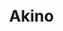 ---
layout: place
title: "Akino"
permalink: /new-york/elmhurst/akino.html
stateAbbr: NY
stateName: New York
cityName: Elmhurst
seo:
  name: "Akino"
  type: Restaurant
  links: https://www.akinonewyork.com/
description: "An extensive menu of causal Japanese udon, donburi, & sushi in a modern, industrial dining room. Looking for sushi in Elmhurst, New York? Check out Akino for..."
place_id: ChIJc6fmxaxfwokRnKatMHUC1PA
photos:
  - name: >-
      places/ChIJc6fmxaxfwokRnKatMHUC1PA/photos/AeeoHcKWeBcj8mY-bb8A-4e3o1nzqCOFEb4IlbGSm-uKbKUpN2f95PahMipboB6jkwWO821mt0gKL6HBweSV5kUyubtqFa5ws6ZrxHEH5NH_lq0yOPV4QaCWzbzsu3dJAm6ijUOkEvnceVjB8ET1R7L6C8WRAZfFpkNnX21V_tSlazKFBHhhibQvEzj8VHBUCBdMvclEi2SVLUwLgBnj_E4baTCc3ItG86e6_dNGFXr159MzUhlklEIknkxNuemkiRltD_cUobUQtCWMt3S4nIFn-rdhI0R1d53G7DlQN8Q8oWOzG7WTP43rmFpYPAEmrd5x-9RI8dDoij7dB_XxlkiOHqPi7CNgHtPqaHZofpvfAnI-QGKTaEgeHTllcbpLbCDUaUQjSbmpYVVf01eMV2wOfxl6vvCTjgfLpHPl2goXfG-fJJ4
    widthPx: 4032
    heightPx: 3024
    authorAttributions:
      - displayName: Han Thu
        uri: https://maps.google.com/maps/contrib/106119741715819873611
        photoUri: >-
          https://lh3.googleusercontent.com/a-/ALV-UjXBOnl6ngk4C_qXeR6YUe7rcGZVAOd8t90RfOrYsI1yBnZrrnvg-Q=s100-p-k-no-mo
    flagContentUri: >-
      https://www.google.com/local/imagery/report/?cb_client=maps_api_places.places_api&image_key=!1e10!2sCIHM0ogKEICAgICi44b01AE&hl=en-US
    googleMapsUri: >-
      https://www.google.com/maps/place//data=!3m4!1e2!3m2!1sCIHM0ogKEICAgICi44b01AE!2e10!4m2!3m1!1s0x89c25facc5e6a773:0xf0d4027530ada69c
  - name: >-
      places/ChIJc6fmxaxfwokRnKatMHUC1PA/photos/AeeoHcJrcoan_91OxSbHMbD6pBUhxpzDUR43df8a9o3UfP43uiQxMFrsx4HdXGnllsBuASZkm0njgI2DA5t-HIqwpC2JiIOWsPMnvNuXuASmnD5kJmMkSTzzq02qO3DSX2bG9PCIlxFlbeH14yq-KxchuZUOjLiGd1d1xzJC8-RjF9HzMExtOOd5ZpbLx-gtADxQC_Nmp9d9HYGzDQCa0kRMoCOqjQq-DmbqNcEL7Es0OJFEDsdvSRYnBwqtF8ttb2dUm946FhJggUB6K2aGkw1iJpuULXN52FnpOgxzd8437snAXg
    widthPx: 1000
    heightPx: 750
    authorAttributions:
      - displayName: Akino
        uri: https://maps.google.com/maps/contrib/102034561832410557527
        photoUri: >-
          https://lh3.googleusercontent.com/a-/ALV-UjXydb1Q6RgjOv5-dbptNiqSLr6QTjhtD-VnlSKTf6_PgESFnjo=s100-p-k-no-mo
    flagContentUri: >-
      https://www.google.com/local/imagery/report/?cb_client=maps_api_places.places_api&image_key=!1e10!2sAF1QipNz7CM9NaFbXaGE5YNXZ3rVa-OK4-BdrzJrT8ES&hl=en-US
    googleMapsUri: >-
      https://www.google.com/maps/place//data=!3m4!1e2!3m2!1sAF1QipNz7CM9NaFbXaGE5YNXZ3rVa-OK4-BdrzJrT8ES!2e10!4m2!3m1!1s0x89c25facc5e6a773:0xf0d4027530ada69c
  - name: >-
      places/ChIJc6fmxaxfwokRnKatMHUC1PA/photos/AeeoHcJbMJidO2p6N6hvcbYI7uZRHQ9gkLObeKjJpbCRgiuXekGRgtZI2JrpOa8whMI1Jsyv_ts-gtXnDrhvgCC6NqGRva0-duRDjzXvLnCINSwgUbbA4RVmJUVDOUKeMk5t19XbvXtCuQOzVYMdJT5WQ2DDvEE_pCy7mu54WYmWWoBXL-iLthaii9o5JcijH_OyIN767UyrunW4YTqwPmJtId_N_Q0QF0oCzU5KMxbObMtIg0Gh3JkREdyLjYQdTpFcqY1wRR-YNd7Z5kJZ1WEv6MfbMBXwd5WoLpyNG4MIeJRAQfRdtPw-R2aalC3whvbRGmZ_NLUE_eec59b4aRYLZMO6Kq91YqNokI5E5P49RI3u-ulQe93NJf4fTL1FwBsIwUAEWB-iJVyUOUtTUvQjxo_pSXR_lY_rxzwfNzp8QGgVtA
    widthPx: 4800
    heightPx: 3200
    authorAttributions:
      - displayName: Howard Stark
        uri: https://maps.google.com/maps/contrib/107156480493865660091
        photoUri: >-
          https://lh3.googleusercontent.com/a-/ALV-UjW5PixKMFpRnIEUuw4V3EXMF56LYYJgCDeDl3IlBndl7zYpVO8=s100-p-k-no-mo
    flagContentUri: >-
      https://www.google.com/local/imagery/report/?cb_client=maps_api_places.places_api&image_key=!1e10!2sCIHM0ogKEICAgMDInMDXaA&hl=en-US
    googleMapsUri: >-
      https://www.google.com/maps/place//data=!3m4!1e2!3m2!1sCIHM0ogKEICAgMDInMDXaA!2e10!4m2!3m1!1s0x89c25facc5e6a773:0xf0d4027530ada69c
  - name: >-
      places/ChIJc6fmxaxfwokRnKatMHUC1PA/photos/AeeoHcL9yV9TqyCifBTm9Gkcd6YXgbpzsYIbvnRyXhYqf4uezK3pv-DzP_uIbijz2Kv1s266U0DEil2mfoXtIRuYBlkYrjIwTkuGiR-y34kiJqm2DhAyWmWQC0J3zeGMWgU9DxyMQIxZQJmHyJXRLvVkHT9SjN2CLqo-u3WBgqany_7W5Ii8jXNQ-H2cFRYr5Kj2fZSfJomj2vaxnNOJSIPmln434k5OWIYdkLbJwZRwtIHJIqnJhVDjJuP0cf-6xPbKI68Arnw4-EzRXIwJBVv3DHiW6amSwDsD2rkT7-bEhkOyN8ePhZ9LrhzYh-gxfurQfRFcCdAvZVc5jBAaQjLBpqXVKLnP0uOy6gx9a78KGR-yBQi_dBQ9p5d3N02JIoFvpcmigeZlWQuL0oBW7igxF-21bBoVEsmRy8S7hqvL-WjL-A
    widthPx: 3024
    heightPx: 4032
    authorAttributions:
      - displayName: Lana Li
        uri: https://maps.google.com/maps/contrib/102423927056822325573
        photoUri: >-
          https://lh3.googleusercontent.com/a-/ALV-UjWVCU1RBrszSarxBMB20injN4T8_TQsH_WbDeN3NdNZc8jGn4l--g=s100-p-k-no-mo
    flagContentUri: >-
      https://www.google.com/local/imagery/report/?cb_client=maps_api_places.places_api&image_key=!1e10!2sCIHM0ogKEICAgMDIxIKVUw&hl=en-US
    googleMapsUri: >-
      https://www.google.com/maps/place//data=!3m4!1e2!3m2!1sCIHM0ogKEICAgMDIxIKVUw!2e10!4m2!3m1!1s0x89c25facc5e6a773:0xf0d4027530ada69c
  - name: >-
      places/ChIJc6fmxaxfwokRnKatMHUC1PA/photos/AeeoHcLIyHW9Jy9V1Dd4BOVzt2wRSitXORJiSTBM6tj7c0lJT-LEvOnwS2u1Q_dWIzlPutLD7noN_bwKJ1jari5j4h_DD3ekS9g2tn-CrGuCMQK7q5Up-zZES0hOKXJJSbetnEt1_jBS-CcEVXGQLLiQqlTZ35QjPdXIl6Ejs_b1iXnUqbRBTwjh2QNr__44Lc8jzZuae3sIyGmZpmydDP71G7rAbcVDiwJFXlCNUDq--3fB0DwjqSE-OKWy6n2CVQO8kFvpaWD4hCc2xRfM2Ca5wYDclT56lknWpj8MuhQ1-KplCrWYJQmMcPq0TUUDZoghrfTYiBrqpXI4vxVAPyW1bKf_L6eB2x4khG3aPIIJtcZy_N3zVDpWwS8qaUSfjZglYaZ5S0Mw-C23LthCBNa9TMME8gFucYZipcqxD93fVKNmaA
    widthPx: 3024
    heightPx: 4032
    authorAttributions:
      - displayName: Yvngumar
        uri: https://maps.google.com/maps/contrib/117741537574412396344
        photoUri: >-
          https://lh3.googleusercontent.com/a-/ALV-UjXD9lwzU-TUbUlB-aHjIB0-6IiRSX1a0ddcU680siv-0R9KtgEN7Q=s100-p-k-no-mo
    flagContentUri: >-
      https://www.google.com/local/imagery/report/?cb_client=maps_api_places.places_api&image_key=!1e10!2sCIHM0ogKEICAgMDIoNL8bg&hl=en-US
    googleMapsUri: >-
      https://www.google.com/maps/place//data=!3m4!1e2!3m2!1sCIHM0ogKEICAgMDIoNL8bg!2e10!4m2!3m1!1s0x89c25facc5e6a773:0xf0d4027530ada69c
  - name: >-
      places/ChIJc6fmxaxfwokRnKatMHUC1PA/photos/AeeoHcL4hnOgQ2f7P7a6cDqOGXLDg9MPwEYYNnQgnFKU8e9zf0Y3jJUMnkpBCx_QMcYDBGVhLu_GPUmsXlMAo1VsyXjn-4YyK97r2nvmwkoGbI_xajajhCeG4PgaQvzPaAfuR6t3HjtfDQDM_owEunkewjeGKGuXmewc2qROH15I8HzAKC_Y6VJzla9lnfe-MrMcsGweTyUNPbm019nkGZ83QKxcSiUGgB_obak4q6ziHbXr29zyKKpfVg0RyqpFWCVVVGc_kUuzq26iwR5djIQ-w7ePGnBSAXxcCCFN-xRFN1l7Q7-_HnCySwB7lse8ZExsiSGDJrJkX-0DszeE8Esk0s0Brpy5gvsukPrZ1x32ybdQFugACmCBBZhpE60aCQkQao6m95Af4WoxKM2Fgeqsq3zvDyFnFq3CyMY5WHIKLW6_xw
    widthPx: 4000
    heightPx: 3000
    authorAttributions:
      - displayName: pooky pk
        uri: https://maps.google.com/maps/contrib/106408528554234513528
        photoUri: >-
          https://lh3.googleusercontent.com/a-/ALV-UjWSIa2GUDOgdt3Hs0n_QgxJ80VDrudo5glvjrhWrerfyMFb-f-OCA=s100-p-k-no-mo
    flagContentUri: >-
      https://www.google.com/local/imagery/report/?cb_client=maps_api_places.places_api&image_key=!1e10!2sCIHM0ogKEICAgICLqOnbWg&hl=en-US
    googleMapsUri: >-
      https://www.google.com/maps/place//data=!3m4!1e2!3m2!1sCIHM0ogKEICAgICLqOnbWg!2e10!4m2!3m1!1s0x89c25facc5e6a773:0xf0d4027530ada69c
  - name: >-
      places/ChIJc6fmxaxfwokRnKatMHUC1PA/photos/AeeoHcL1U0BnqZ0QuL4V8_3PWT4Is-3ZuR1NvixMrkyvY9QthJYEhJfdQkntOsoficgDOFqlvXmS5yK_dr9Q6-yzVxyBZa83ClUJA3b2W7x7bfvpXkEdCzXY4IaZ_p6HuxLYSloxNpTSi-dcCHrqS1l9EvgZ0awSRy1qVulxRnWbx_tGIc-G-pROLXMpfk7-IhgsqRJAPLd3pRX2kJ-FRDez11sAFNtc0dwtPY5eZddHK2inTA6nxNLFEn3Ffl2bDxpMzoXYizW2-B2YDdAAgGp2sLj5PxqSYvl9jX2Nog7jyeCgiYi-A0Tt6r1TI8b-SlsSEU3HrQxZ_jAzakNtnI2pZUlfOIjmvNIKZ0l6xBFJCNJPLRm9dZ5raFcETfmF80j6CODqPwhDW-lIRl13ZMFTxR5aLy80cd1Qz_SfwPnq53GPrQ
    widthPx: 3600
    heightPx: 4800
    authorAttributions:
      - displayName: Anita Khabir
        uri: https://maps.google.com/maps/contrib/102605145246751433106
        photoUri: >-
          https://lh3.googleusercontent.com/a-/ALV-UjXdBWxBQ76TNYs_i5VhfVo083N0-91kzmI8XpytLiJEEbVPRh93=s100-p-k-no-mo
    flagContentUri: >-
      https://www.google.com/local/imagery/report/?cb_client=maps_api_places.places_api&image_key=!1e10!2sCIHM0ogKEICAgMDAhtyaDA&hl=en-US
    googleMapsUri: >-
      https://www.google.com/maps/place//data=!3m4!1e2!3m2!1sCIHM0ogKEICAgMDAhtyaDA!2e10!4m2!3m1!1s0x89c25facc5e6a773:0xf0d4027530ada69c
  - name: >-
      places/ChIJc6fmxaxfwokRnKatMHUC1PA/photos/AeeoHcIuFsqdJQlpJZrZnCbeRgmvlkcXXx5k7O1vPnBzDIiVSPboR7ei62RcS2CVvPCVLeZU7LheV2CqzHilqEpO-0_ll95h0ZRekhf4-3hGbxKHq4mXuPbg0OG8MPENgAEE9F-v7XWUWkKz4b6UAnsYzFG_8Plz776VprobHQiotBei6mnMejlopqBaKG--_VgDC5ax0KLKtQNKjlg8iK2u-cAd_3vnXIbzOvPXw_nrbUkrASbzujRYgvx_Y2LIlaclu5EsiWGxa3UfuONYFDUBDK8xYCTouLukaTSJ327Ay3c5_dIgwWsLok_9rPLmhwL9AUwdRS3vn_KEUIDYRvPJ7ii21eDAPM8uH-bpPHTYwe8FUNTe5jhsqHrHQhwIuBinijXxpRqX3XA_dc0cSQq6b-Q9A_65YdAkftLXCkNXo-RcOVr3
    widthPx: 3024
    heightPx: 4032
    authorAttributions:
      - displayName: ench4rm
        uri: https://maps.google.com/maps/contrib/106993724562760837895
        photoUri: >-
          https://lh3.googleusercontent.com/a/ACg8ocJehKOoorzmNOMSfqEPWXSaOk2Ufal0jcJSTD7BX8rguiC3k3w=s100-p-k-no-mo
    flagContentUri: >-
      https://www.google.com/local/imagery/report/?cb_client=maps_api_places.places_api&image_key=!1e10!2sCIHM0ogKEICAgIDb4-jqnQE&hl=en-US
    googleMapsUri: >-
      https://www.google.com/maps/place//data=!3m4!1e2!3m2!1sCIHM0ogKEICAgIDb4-jqnQE!2e10!4m2!3m1!1s0x89c25facc5e6a773:0xf0d4027530ada69c
  - name: >-
      places/ChIJc6fmxaxfwokRnKatMHUC1PA/photos/AeeoHcJ4SdAvU7CQy95IuohFym2Gu8v_vYDJbStqI1c7DwNZfHJkkwBFNh-PvkroJTdrTXJ0E3sWrVuuIwjWVnyY7qBLyo6XhJhn8W78gpB9-iwrJKoTGsd_Z7xZEGl_INEpO4Bs0VHO-zfUFjPXlJA8PHy8kS7Xof0I9sjwEi3dHKCjwW2gl8gmhx84UflkcFUh_iRKBqGvlUndC39uQ0Aw30Q6Fd55GWE63Xn04-n98MrELZ91WfHg3B5bopQOSgTbzWAhBOLXPcPgjd52Ge4IY8osXqQODb6Kqu_bY70nMVd9Rl1o03dHZytF25oV-jRaYPxLYrOtnPgHtTXAeotp9Djg_abzawfxG6MauwRM3jjWZ9A37ICCmKMy3IPVzk4DVPTdB39xbk144_7MAklfnFnn99WDR1EuDQRjQmblyozv61iZ
    widthPx: 3600
    heightPx: 4800
    authorAttributions:
      - displayName: Jutachon Bootsabong (Milk)
        uri: https://maps.google.com/maps/contrib/115046532451350571055
        photoUri: >-
          https://lh3.googleusercontent.com/a-/ALV-UjVrO-VWC4Wa-itqBNRq2HyKa8fpdJQhVBc5htJ0DMYygCy27BPy2w=s100-p-k-no-mo
    flagContentUri: >-
      https://www.google.com/local/imagery/report/?cb_client=maps_api_places.places_api&image_key=!1e10!2sCIHM0ogKEICAgIDD9NS09wE&hl=en-US
    googleMapsUri: >-
      https://www.google.com/maps/place//data=!3m4!1e2!3m2!1sCIHM0ogKEICAgIDD9NS09wE!2e10!4m2!3m1!1s0x89c25facc5e6a773:0xf0d4027530ada69c
  - name: >-
      places/ChIJc6fmxaxfwokRnKatMHUC1PA/photos/AeeoHcLIpt57Dgkzfgw0uOezwta3TKHv1JDDaMm6AyS4xnTIKQAhiSeIS5mVOpbhEKqsAIQw0NvZ65VYfowfwrD4kCCClVNgiDHRffbEJT1dZVEeww_tooIsvczGEO-EVXnfUNj5crUYq_mE7GWaiY_hkDUW3iPuwOBCkc6U4GcYKjpjdBOoE7kCmsktP8AQJ5ZdQzQm_LfQwZQQrsU01y4IaS-5A6WHgW7zLmIW_oHKAo9sT3IlqwuWAR2vwK9Jivipg2vbnbCQAYBQ9q4DySgutsJl-gFFNTUVbQaB82p3BPKSqtUHHlc4LstTkfY88pS-5S7jb_3zflpfSwQJuXVRYBFl44o3EkxdWRDW1xqlSHY46rK_ZCDA_XOFZoyCAwOuafO7mYQdUHIAtlU91Bk4pysDd2eFQWD6VmApal0VtS6sSzU
    widthPx: 3000
    heightPx: 4000
    authorAttributions:
      - displayName: Jelvis Ferreira
        uri: https://maps.google.com/maps/contrib/110404848055553481505
        photoUri: >-
          https://lh3.googleusercontent.com/a-/ALV-UjUJST_W9MNsTmZUI4QrHbNwH9hBJZZOSZ1o89ppfkvfb6DCJUm2bg=s100-p-k-no-mo
    flagContentUri: >-
      https://www.google.com/local/imagery/report/?cb_client=maps_api_places.places_api&image_key=!1e10!2sCIHM0ogKEICAgICXqM2YhAE&hl=en-US
    googleMapsUri: >-
      https://www.google.com/maps/place//data=!3m4!1e2!3m2!1sCIHM0ogKEICAgICXqM2YhAE!2e10!4m2!3m1!1s0x89c25facc5e6a773:0xf0d4027530ada69c
address: 82-80 Broadway, Elmhurst, NY 11373, USA
street: 82-80 Broadway
city: Elmhurst
state: NY
zip: '11373'
country: USA
neighborhood: Elmhurst
latitude: '40.741191'
longitude: '-73.881393'
accessibility_options:
  wheelchairAccessibleParking: true
  wheelchairAccessibleEntrance: true
  wheelchairAccessibleRestroom: true
  wheelchairAccessibleSeating: true
business_status: OPERATIONAL
name: Akino
google_maps_links:
  directionsUri: >-
    https://www.google.com/maps/dir//''/data=!4m7!4m6!1m1!4e2!1m2!1m1!1s0x89c25facc5e6a773:0xf0d4027530ada69c!3e0
  placeUri: https://maps.google.com/?cid=17353497966516479644
  writeAReviewUri: >-
    https://www.google.com/maps/place//data=!4m3!3m2!1s0x89c25facc5e6a773:0xf0d4027530ada69c!12e1
  reviewsUri: >-
    https://www.google.com/maps/place//data=!4m4!3m3!1s0x89c25facc5e6a773:0xf0d4027530ada69c!9m1!1b1
  photosUri: >-
    https://www.google.com/maps/place//data=!4m3!3m2!1s0x89c25facc5e6a773:0xf0d4027530ada69c!10e5
primary_type: Sushi Restaurant
opening_hours:
  regular: null
  current: null
secondary_opening_hours:
  regular:
    weekdayDescriptions: null
    type: null
  current:
    weekdayDescriptions: null
    type: null
phone: (718) 779-8280
price_level: PRICE_LEVEL_MODERATE
price_range: $30 &ndash; $50
rating: '4.3'
rating_count: 1418
website: https://www.akinonewyork.com/
reviews:
  - name: >-
      places/ChIJc6fmxaxfwokRnKatMHUC1PA/reviews/ChdDSUhNMG9nS0VJQ0FnTUR3bGE3LXV3RRAB
    relativePublishTimeDescription: 2 weeks ago
    rating: 4
    text:
      text: >-
        Recently came back here with my friend and honestly, you can’t ask for
        more it’s super delicious. The fish seems fresh and you can see the
        sushi chef’s right there cutting and slicing everything. I’d say the
        portions for the appetizers and stuff on the menu are kind of small but
        it makes sense. Our waiter attended us maybe once or twice but I like
        that since we don’t have to be interrupted. Overall, it’s such a nice
        place. I think it could be a little more affordable, but you can’t
        really beat the price when it comes to 2025.
      languageCode: en
    originalText:
      text: >-
        Recently came back here with my friend and honestly, you can’t ask for
        more it’s super delicious. The fish seems fresh and you can see the
        sushi chef’s right there cutting and slicing everything. I’d say the
        portions for the appetizers and stuff on the menu are kind of small but
        it makes sense. Our waiter attended us maybe once or twice but I like
        that since we don’t have to be interrupted. Overall, it’s such a nice
        place. I think it could be a little more affordable, but you can’t
        really beat the price when it comes to 2025.
      languageCode: en
    authorAttribution:
      displayName: Danielle Sato
      uri: https://www.google.com/maps/contrib/109805133016795875350/reviews
      photoUri: >-
        https://lh3.googleusercontent.com/a-/ALV-UjWaeA3Z0PpphxlFbrmB1xglzl3Jiv_1fTTEl4PlxFfJkjjEiQg=s128-c0x00000000-cc-rp-mo-ba3
    publishTime: '2025-03-27T08:39:02.489825Z'
    flagContentUri: >-
      https://www.google.com/local/review/rap/report?postId=ChdDSUhNMG9nS0VJQ0FnTUR3bGE3LXV3RRAB&d=17924085&t=1
    googleMapsUri: >-
      https://www.google.com/maps/reviews/data=!4m6!14m5!1m4!2m3!1sChdDSUhNMG9nS0VJQ0FnTUR3bGE3LXV3RRAB!2m1!1s0x89c25facc5e6a773:0xf0d4027530ada69c
  - name: >-
      places/ChIJc6fmxaxfwokRnKatMHUC1PA/reviews/ChdDSUhNMG9nS0VJQ0FnTURRamZPdjl3RRAB
    relativePublishTimeDescription: a month ago
    rating: 4
    text:
      text: >-
        I’ve came here several times when Akino had the outdoor seating in the
        parking lot and also experienced the indoor seating. The outdoor seating
        was a bit uncomfortable, so glad they got rid of it.


        The service has been pretty good. I’ve never had an issue except for the
        time I found something in my water and asked for a new one. The food
        itself is good! I love the variety of menu items and no limit on sashimi
        is great.


        This is one of the only two Japanese spots I go to in the area. I would
        recommend this spot to anyone visiting Elmhurst or craving for sushi and
        sashimi or even for a special occasion.
      languageCode: en
    originalText:
      text: >-
        I’ve came here several times when Akino had the outdoor seating in the
        parking lot and also experienced the indoor seating. The outdoor seating
        was a bit uncomfortable, so glad they got rid of it.


        The service has been pretty good. I’ve never had an issue except for the
        time I found something in my water and asked for a new one. The food
        itself is good! I love the variety of menu items and no limit on sashimi
        is great.


        This is one of the only two Japanese spots I go to in the area. I would
        recommend this spot to anyone visiting Elmhurst or craving for sushi and
        sashimi or even for a special occasion.
      languageCode: en
    authorAttribution:
      displayName: Jessica Deng
      uri: https://www.google.com/maps/contrib/108131938939792542236/reviews
      photoUri: >-
        https://lh3.googleusercontent.com/a-/ALV-UjWbozhrJNd86RIfBd0tXgQAQTu9TwfAwoq7F3lqs9mR8BPt9yYK7g=s128-c0x00000000-cc-rp-mo-ba3
    publishTime: '2025-03-13T00:27:10.188334Z'
    flagContentUri: >-
      https://www.google.com/local/review/rap/report?postId=ChdDSUhNMG9nS0VJQ0FnTURRamZPdjl3RRAB&d=17924085&t=1
    googleMapsUri: >-
      https://www.google.com/maps/reviews/data=!4m6!14m5!1m4!2m3!1sChdDSUhNMG9nS0VJQ0FnTURRamZPdjl3RRAB!2m1!1s0x89c25facc5e6a773:0xf0d4027530ada69c
  - name: >-
      places/ChIJc6fmxaxfwokRnKatMHUC1PA/reviews/ChdDSUhNMG9nS0VJQ0FnTURJb05MOHpnRRAB
    relativePublishTimeDescription: a week ago
    rating: 3
    text:
      text: >-
        There are a couple reasons why I rated this place so low. Mainly just
        centered on pricing alone. For nearly $50!! which is what you have to
        pay for if you want the buffet special you get access to their entire
        list of sushi rolls which they have plenty of options which I will give
        them added points for variety on the menu. Their takeout boxes are crazy
        priced as in you can get a few signature rolls or so for their least
        price which would be close to $25 and trust me you won’t be filled on
        that. If you waste any food they will add that to your bill depending on
        what was ordered specifically and what quantity. If you want to take any
        leftovers home I believe it would $20 to your bill as well. They add
        gratuity as not a tip but a mandatory payment on your bill. The place is
        also kind of squished together as in not much place to bring your family
        or group of friends if you want to dine in since it’s always busy. There
        are a handful of people cooking and working the joint so at least the
        wait time is not bad 5-10 mins tops depending on what you ordered. You
        have to circle everything you want on a menu before you order and be
        careful as in buffets you tend to fill up much faster then anticipated.
        Circle a few things you can handle eating so you avoid any extra fees
        and if you want to eat more you can do so by asking for another menu.
        They do have soju as well as some drinks on the bar.
      languageCode: en
    originalText:
      text: >-
        There are a couple reasons why I rated this place so low. Mainly just
        centered on pricing alone. For nearly $50!! which is what you have to
        pay for if you want the buffet special you get access to their entire
        list of sushi rolls which they have plenty of options which I will give
        them added points for variety on the menu. Their takeout boxes are crazy
        priced as in you can get a few signature rolls or so for their least
        price which would be close to $25 and trust me you won’t be filled on
        that. If you waste any food they will add that to your bill depending on
        what was ordered specifically and what quantity. If you want to take any
        leftovers home I believe it would $20 to your bill as well. They add
        gratuity as not a tip but a mandatory payment on your bill. The place is
        also kind of squished together as in not much place to bring your family
        or group of friends if you want to dine in since it’s always busy. There
        are a handful of people cooking and working the joint so at least the
        wait time is not bad 5-10 mins tops depending on what you ordered. You
        have to circle everything you want on a menu before you order and be
        careful as in buffets you tend to fill up much faster then anticipated.
        Circle a few things you can handle eating so you avoid any extra fees
        and if you want to eat more you can do so by asking for another menu.
        They do have soju as well as some drinks on the bar.
      languageCode: en
    authorAttribution:
      displayName: Yvngumar
      uri: https://www.google.com/maps/contrib/117741537574412396344/reviews
      photoUri: >-
        https://lh3.googleusercontent.com/a-/ALV-UjXD9lwzU-TUbUlB-aHjIB0-6IiRSX1a0ddcU680siv-0R9KtgEN7Q=s128-c0x00000000-cc-rp-mo-ba4
    publishTime: '2025-04-06T04:58:42.501232Z'
    flagContentUri: >-
      https://www.google.com/local/review/rap/report?postId=ChdDSUhNMG9nS0VJQ0FnTURJb05MOHpnRRAB&d=17924085&t=1
    googleMapsUri: >-
      https://www.google.com/maps/reviews/data=!4m6!14m5!1m4!2m3!1sChdDSUhNMG9nS0VJQ0FnTURJb05MOHpnRRAB!2m1!1s0x89c25facc5e6a773:0xf0d4027530ada69c
  - name: >-
      places/ChIJc6fmxaxfwokRnKatMHUC1PA/reviews/ChZDSUhNMG9nS0VJQ0FnTUNBMnZ6blRREAE
    relativePublishTimeDescription: 2 months ago
    rating: 5
    text:
      text: >-
        Took the boys out tonight for some of the best sushi in NYC! Akino
        (82-80 Broadway, Elmhurst, NY 11373)We went here at around 5PM and the
        place was very busy for early dinner. I can imagine how busy this place
        can get during the weekends

        The sushi was so good and their dinner menu

        included unlimited sashimi. My sons loved everything from the soup,the
        rolls, tempura, and sashimi. Go with a big group so

        you get to try more things. I went mainly for the

        sashimi salmon and it is out of this world. Great quality fish and
        fresh. It is where every meal is a journey of flavor and culture. Highly
        Recommended! #akino #Queens
      languageCode: en
    originalText:
      text: >-
        Took the boys out tonight for some of the best sushi in NYC! Akino
        (82-80 Broadway, Elmhurst, NY 11373)We went here at around 5PM and the
        place was very busy for early dinner. I can imagine how busy this place
        can get during the weekends

        The sushi was so good and their dinner menu

        included unlimited sashimi. My sons loved everything from the soup,the
        rolls, tempura, and sashimi. Go with a big group so

        you get to try more things. I went mainly for the

        sashimi salmon and it is out of this world. Great quality fish and
        fresh. It is where every meal is a journey of flavor and culture. Highly
        Recommended! #akino #Queens
      languageCode: en
    authorAttribution:
      displayName: Eric Helferich
      uri: https://www.google.com/maps/contrib/103044406618663302299/reviews
      photoUri: >-
        https://lh3.googleusercontent.com/a/ACg8ocIzHISkYkHWptQoQ_ffRzvWyfhvQIdc4J5qLPV1e4htDAa91Q=s128-c0x00000000-cc-rp-mo-ba4
    publishTime: '2025-01-31T04:00:31.300277Z'
    flagContentUri: >-
      https://www.google.com/local/review/rap/report?postId=ChZDSUhNMG9nS0VJQ0FnTUNBMnZ6blRREAE&d=17924085&t=1
    googleMapsUri: >-
      https://www.google.com/maps/reviews/data=!4m6!14m5!1m4!2m3!1sChZDSUhNMG9nS0VJQ0FnTUNBMnZ6blRREAE!2m1!1s0x89c25facc5e6a773:0xf0d4027530ada69c
  - name: >-
      places/ChIJc6fmxaxfwokRnKatMHUC1PA/reviews/ChZDSUhNMG9nS0VJQ0FnTUNJNktQb0RBEAE
    relativePublishTimeDescription: 2 weeks ago
    rating: 5
    text:
      text: >-
        Made reservations in advance for a party of 8 on a Saturday evening. Our
        table was ready as we got there and they have a time limit of 2 hrs.
        Very efficient AYCE ordering system, where you write down the number of
        plates you want for each respective item. We HAD to get their sashimi
        pieces, which were thinly sliced and very fresh! We DOWNED the platter
        in 10 min LOL Reasonably priced AYCE prices for lunch + dinner as well,
        considering their quality.


        Service is great as well! They also have a newly built section, which
        was bright and clean. Highly recommend if you're in the Elmhurst area,
        but be sure to make reservations in advance as it's a very popular spot!
      languageCode: en
    originalText:
      text: >-
        Made reservations in advance for a party of 8 on a Saturday evening. Our
        table was ready as we got there and they have a time limit of 2 hrs.
        Very efficient AYCE ordering system, where you write down the number of
        plates you want for each respective item. We HAD to get their sashimi
        pieces, which were thinly sliced and very fresh! We DOWNED the platter
        in 10 min LOL Reasonably priced AYCE prices for lunch + dinner as well,
        considering their quality.


        Service is great as well! They also have a newly built section, which
        was bright and clean. Highly recommend if you're in the Elmhurst area,
        but be sure to make reservations in advance as it's a very popular spot!
      languageCode: en
    authorAttribution:
      displayName: Veronica Leong
      uri: https://www.google.com/maps/contrib/106224111647418737820/reviews
      photoUri: >-
        https://lh3.googleusercontent.com/a-/ALV-UjVL6-6ckNbPO7pb_Bisfjmo22YgNuPqnLehpCYgMPEweXiGjy-9=s128-c0x00000000-cc-rp-mo-ba4
    publishTime: '2025-03-29T23:21:53.683046Z'
    flagContentUri: >-
      https://www.google.com/local/review/rap/report?postId=ChZDSUhNMG9nS0VJQ0FnTUNJNktQb0RBEAE&d=17924085&t=1
    googleMapsUri: >-
      https://www.google.com/maps/reviews/data=!4m6!14m5!1m4!2m3!1sChZDSUhNMG9nS0VJQ0FnTUNJNktQb0RBEAE!2m1!1s0x89c25facc5e6a773:0xf0d4027530ada69c
parking_options:
  freeParkingLot: true
  freeStreetParking: true
  valetParking: false
payment_options:
  acceptsCreditCards: true
  acceptsDebitCards: true
  acceptsCashOnly: false
  acceptsNfc: true
allow_dogs: null
curbside_pickup: null
delivery: true
dine_in: true
good_for_children: true
good_for_groups: true
good_for_sports: false
live_music: false
menu_for_children: false
outdoor_seating: null
reservable: true
restroom: true
serves_beer: true
serves_breakfast: false
serves_brunch: false
serves_cocktails: null
serves_coffee: false
serves_dinner: true
serves_dessert: true
serves_lunch: true
serves_vegetarian_food: false
serves_wine: true
takeout: true
summary: >-
  An extensive menu of causal Japanese udon, donburi, & sushi in a modern,
  industrial dining room.

---